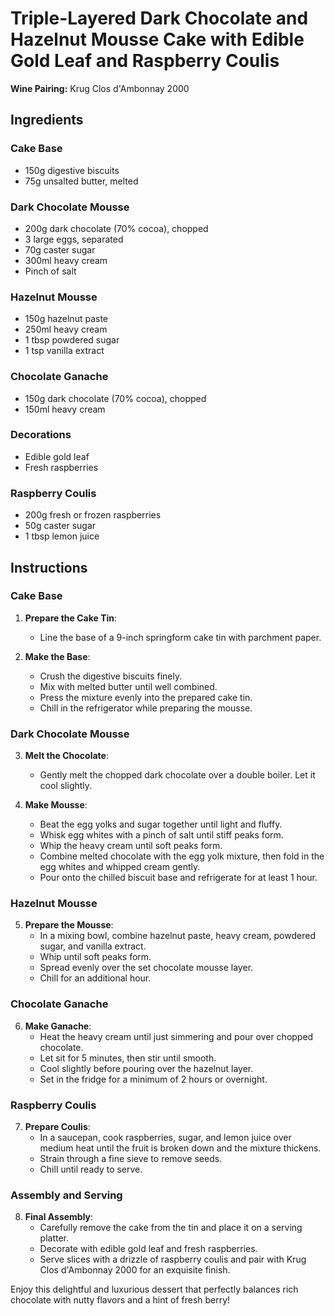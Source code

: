 # Triple-Layered Dark Chocolate and Hazelnut Mousse Cake with Edible Gold Leaf and Raspberry Coulis

**Wine Pairing:** Krug Clos d'Ambonnay 2000

## Ingredients

### Cake Base
- 150g digestive biscuits
- 75g unsalted butter, melted

### Dark Chocolate Mousse
- 200g dark chocolate (70% cocoa), chopped
- 3 large eggs, separated
- 70g caster sugar
- 300ml heavy cream
- Pinch of salt

### Hazelnut Mousse
- 150g hazelnut paste
- 250ml heavy cream
- 1 tbsp powdered sugar
- 1 tsp vanilla extract

### Chocolate Ganache
- 150g dark chocolate (70% cocoa), chopped
- 150ml heavy cream

### Decorations
- Edible gold leaf
- Fresh raspberries

### Raspberry Coulis
- 200g fresh or frozen raspberries
- 50g caster sugar
- 1 tbsp lemon juice

## Instructions

### Cake Base
1. **Prepare the Cake Tin**:
   - Line the base of a 9-inch springform cake tin with parchment paper.

2. **Make the Base**:
   - Crush the digestive biscuits finely.
   - Mix with melted butter until well combined.
   - Press the mixture evenly into the prepared cake tin.
   - Chill in the refrigerator while preparing the mousse.

### Dark Chocolate Mousse
3. **Melt the Chocolate**:
   - Gently melt the chopped dark chocolate over a double boiler. Let it cool slightly.

4. **Make Mousse**:
   - Beat the egg yolks and sugar together until light and fluffy.
   - Whisk egg whites with a pinch of salt until stiff peaks form.
   - Whip the heavy cream until soft peaks form.
   - Combine melted chocolate with the egg yolk mixture, then fold in the egg whites and whipped cream gently.
   - Pour onto the chilled biscuit base and refrigerate for at least 1 hour.

### Hazelnut Mousse
5. **Prepare the Mousse**:
   - In a mixing bowl, combine hazelnut paste, heavy cream, powdered sugar, and vanilla extract.
   - Whip until soft peaks form.
   - Spread evenly over the set chocolate mousse layer.
   - Chill for an additional hour.

### Chocolate Ganache
6. **Make Ganache**:
   - Heat the heavy cream until just simmering and pour over chopped chocolate.
   - Let sit for 5 minutes, then stir until smooth.
   - Cool slightly before pouring over the hazelnut layer.
   - Set in the fridge for a minimum of 2 hours or overnight.

### Raspberry Coulis
7. **Prepare Coulis**:
   - In a saucepan, cook raspberries, sugar, and lemon juice over medium heat until the fruit is broken down and the mixture thickens.
   - Strain through a fine sieve to remove seeds.
   - Chill until ready to serve.

### Assembly and Serving
8. **Final Assembly**:
   - Carefully remove the cake from the tin and place it on a serving platter.
   - Decorate with edible gold leaf and fresh raspberries.
   - Serve slices with a drizzle of raspberry coulis and pair with Krug Clos d'Ambonnay 2000 for an exquisite finish.

Enjoy this delightful and luxurious dessert that perfectly balances rich chocolate with nutty flavors and a hint of fresh berry!